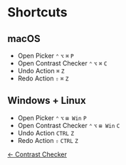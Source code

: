# Shortcuts

## macOS

* Open Picker `⌃` `⌥` `⌘` `P`
* Open Contrast Checker `⌃` `⌥` `⌘` `C`
* Undo Action `⌘` `Z`
* Redo Action `⇧` `⌘` `Z`

## Windows + Linux

* Open Picker `⌃` `⌥` `⊞ Win` `P`
* Open Contrast Checker `⌃` `⌥` `⊞ Win` `C`
* Undo Action `CTRL` `Z`
* Redo Action `⇧` `CTRL` `Z`

<footer class="flex justify-between lg:hidden">
  <a class="text-alt hover:text-color1" href="/docs/contrast-checker/">← Contrast Checker</a>
</footer>

